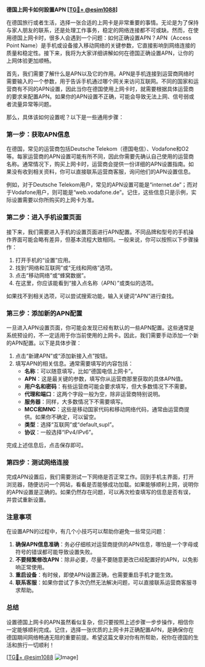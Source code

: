 **德国上网卡如何設置APN [[TG💪+ @esim1088](https://t.me/s/esim1088)]**

在德国旅行或者生活，选择一张合适的上网卡是非常重要的事情。无论是为了保持与家人朋友的联系，还是处理工作事务，稳定的网络连接都不可或缺。然而，在使用德国上网卡时，很多人会遇到一个问题：如何正确设置APN？APN（Access Point Name）是手机或设备接入移动网络的关键参数，它直接影响到网络连接的质量和稳定性。接下来，我将为大家详细讲解如何在德国正确设置APN，让你的上网体验更加顺畅。

首先，我们需要了解什么是APN以及它的作用。APN是手机连接到运营商网络时需要输入的一个参数，用于告诉手机通过哪个网关来访问互联网。不同的国家和运营商有不同的APN设置，因此当你在德国使用上网卡时，就需要根据具体运营商的要求来配置APN。如果你的APN设置不正确，可能会导致无法上网、信号弱或者流量异常等问题。

那么，具体该如何设置呢？以下是一些通用步骤：

### 第一步：获取APN信息

在德国，常见的运营商包括Deutsche Telekom（德国电信）、Vodafone和O2等。每家运营商的APN设置可能有所不同，因此你需要先确认自己使用的运营商名称。通常情况下，购买上网卡时，运营商会提供一份详细的APN设置指南。如果没有收到相关资料，你可以直接联系运营商客服，询问他们的APN设置信息。

例如，对于Deutsche Telekom用户，常见的APN设置可能是“internet.de”；而对于Vodafone用户，则可能是“web.vodafone.de”。记住，这些信息只是示例，实际设置需要以你所购买的上网卡为准。

### 第二步：进入手机设置页面

接下来，我们需要进入手机的设置页面进行APN配置。不同品牌和型号的手机操作界面可能会略有差异，但基本流程大致相同。一般来说，你可以按照以下步骤操作：

1. 打开手机的“设置”应用。
2. 找到“网络和互联网”或“无线和网络”选项。
3. 点击“移动网络”或“蜂窝数据”。
4. 在这里，你应该能看到“接入点名称（APN）”或类似的选项。

如果找不到相关选项，可以尝试搜索功能，输入关键词“APN”进行查找。

### 第三步：添加新的APN配置

一旦进入APN设置页面，你可能会发现已经有默认的一些APN配置。这些通常是系统预设的，不一定适用于你当前使用的上网卡。因此，我们需要手动添加一个新的APN配置。以下是具体步骤：

1. 点击“新建APN”或“添加新接入点”按钮。
2. 填写APN的相关信息。通常需要填写的内容包括：
   - **名称**：可以随意填写，比如“德国电信上网卡”。
   - **APN**：这是最关键的参数，填写你从运营商那里获取的具体APN值。
   - **用户名和密码**：有些运营商可能会要求填写，但大多数情况下不需要。
   - **代理和端口**：这两个字段一般为空，除非运营商特别说明。
   - **服务器**：同样，大多数情况下不需要填写。
   - **MCC和MNC**：这些是移动国家代码和移动网络代码，通常由运营商提供。如果你不确定，可以留空。
   - **类型**：选择“互联网”或“default,supl”。
   - **协议**：一般选择“IPv4/IPv6”。

完成上述信息后，点击保存即可。

### 第四步：测试网络连接

完成APN设置后，我们需要测试一下网络是否正常工作。回到手机主界面，打开浏览器，随便访问一个网站，看看是否能够成功加载。如果能够顺利上网，说明你的APN设置是正确的。如果仍然存在问题，可以再次检查填写的信息是否有误，并尝试重新设置。

### 注意事项

在设置APN的过程中，有几个小技巧可以帮助你避免一些常见问题：

1. **确保APN信息准确**：务必仔细核对运营商提供的APN信息，哪怕是一个字母或符号的错误都可能导致设置失败。
2. **不要频繁修改APN**：除非必要，尽量不要随意更改已经配置好的APN，以免影响正常使用。
3. **重启设备**：有时候，即使APN设置正确，也需要重启手机才能生效。
4. **联系客服**：如果你尝试了多次仍然无法解决问题，可以直接联系运营商客服寻求帮助。

### 总结

设置德国上网卡的APN虽然看似复杂，但只要按照上述步骤一步步操作，相信你一定能够顺利完成。记住，选择一张优质的上网卡并正确配置APN，是确保你在德国期间网络畅通无阻的重要前提。希望这篇文章对你有所帮助，祝你在德国的生活和旅行一切顺利！

[[TG💪+ @esim1088](https://t.me/s/esim1088) ![Image](https://i.postimg.cc/4NQfJmqS/Snipaste-2025-05-13-00-14-12.png)]